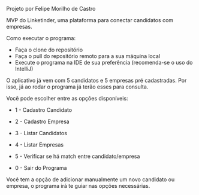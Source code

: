 Projeto por Felipe Morilho de Castro

MVP do Linketinder, uma plataforma para conectar candidatos com empresas.

Como executar o programa:

- Faça o clone do repositório
- Faça o pull do repositório remoto para a sua máquina local
- Execute o programa na IDE de sua preferência (recomenda-se o uso do IntelliJ)

O aplicativo já vem com 5 candidatos e 5 empresas pré cadastradas. Por isso, já ao rodar o programa já terão esses para consulta.

Você pode escolher entre as opções disponíveis:

- 1 - Cadastro Candidato

- 2 - Cadastro Empresa

- 3 - Listar Candidatos

- 4 - Listar Empresas

- 5 - Verificar se há match entre candidato/empresa

- 0 - Sair do Programa

Você tem a opção de adicionar manualmente um novo candidato ou empresa, o programa irá te guiar nas opções necessárias.

